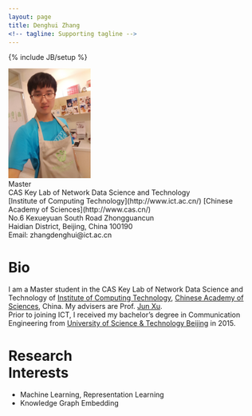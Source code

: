 ```yaml
---
layout: page
title: Denghui Zhang
<!-- tagline: Supporting tagline -->
---
```

{% include JB/setup %}

<div >
<img class='inset right' title='Denghui Zhang' src='./images/zdh1.jpg' alt='Photo of zdh' width='165px' />
</div>
<div class='quiet'>
<!-- Bachelor<br>
University of Science & Technology Beijing  <br><br> -->
Master  <br>
CAS Key Lab of Network Data Science and Technology  <br>
</div>
[Institute of Computing Technology](http://www.ict.ac.cn/)  
[Chinese Academy of Sciences](http://www.cas.cn/)  
<!-- <a href='http://www.ict.ac.cn/'>Institute of Computing Technology</a><br>
<a href='http://www.cas.cn/'>Chinese Academy of Sciences</a><br> -->
<div class='quiet'>
No.6 Kexueyuan South Road Zhongguancun  <br>
Haidian District, Beijing, China 100190  <br>
Email: zhangdenghui@ict.ac.cn<br>
</div>

<div class='section'>
 <h1 id='bio'>Bio</h1>
<p>
  I am a Master student in the CAS Key Lab of Network Data Science and Technology of <a href='http://www.ict.ac.cn/'>Institute of Computing Technology</a>, <a href='http://www.cas.cn/'>Chinese Academy of Sciences</a>, China. My advisers are Prof. <a href='http://www.bigdatalab.ac.cn/~junxu/'>Jun Xu</a>.<br> Prior to joining ICT, I received my bachelor&#8217;s degree in Communication Engineering from <a href='http://www.ustb.edu.cn/index.asp'>University of Science & Technology Beijing</a> in 2015.</p>
</div>
<div class='section'>
<h1 id='research'>Research <br> Interests</h1>
<ul>
<li>
  Machine Learning, Representation Learning
</li>
<li>
  Knowledge Graph Embedding</li>
</ul>
</div>

<!-- Read [Jekyll Quick Start](http://jekyllbootstrap.com/usage/jekyll-quick-start.html) -->

<!-- Complete usage and documentation available at: [Jekyll Bootstrap](http://jekyllbootstrap.com)

## Update Author Attributes

In `_config.yml` remember to specify your own data:
    
    title : My Blog =)
    
    author :
      name : Name Lastname
      email : blah@email.test
      github : username
      twitter : username

The theme should reference these variables whenever needed.
    
## Sample Posts

This blog contains sample posts which help stage pages and blog data.
When you don't need the samples anymore just delete the `_posts/core-samples` folder.

    $ rm -rf _posts/core-samples

Here's a sample "posts list".

<ul class="posts">
  {% for post in site.posts %}
    <li><span>{{ post.date | date_to_string }}</span> &raquo; <a href="{{ BASE_PATH }}{{ post.url }}">{{ post.title }}</a></li>
  {% endfor %}
</ul>

## To-Do

This theme is still unfinished. If you'd like to be added as a contributor, [please fork](http://github.com/plusjade/jekyll-bootstrap)!
We need to clean up the themes, make theme usage guides with theme-specific markup examples. -->



